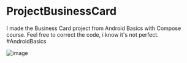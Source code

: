 ﻿# ProjectBusinessCard
I made the Business Card project from Android Basics with Compose course. Feel free to correct the code, i know it's not perfect. #AndroidBasics

![image](https://github.com/beringin2017/BusinessCard/assets/43964202/e65cb590-a268-4799-94fc-0d77761ae05b)

